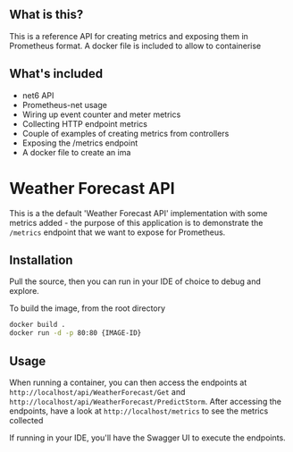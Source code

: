 ## What is this?

This is a reference API for creating metrics and exposing them in Prometheus format. A docker file is included to allow to containerise

## What's included

- net6 API
- Prometheus-net usage
- Wiring up event counter and meter metrics
- Collecting HTTP endpoint metrics
- Couple of examples of creating metrics from controllers
- Exposing the /metrics endpoint 
- A docker file to create an ima

# Weather Forecast API

This is a the default 'Weather Forecast API' implementation  with some metrics added - the purpose of this application is to demonstrate the `/metrics` endpoint that we want to expose for Prometheus. 

## Installation

Pull the source, then you can run in your IDE of choice to debug and explore. 

To build the image, from the root directory

``` bash
docker build .
docker run -d -p 80:80 {IMAGE-ID}
```

## Usage

When running a container, you can then access the endpoints at `http://localhost/api/WeatherForecast/Get` and `http://localhost/api/WeatherForecast/PredictStorm`. After accessing the endpoints, have a look at `http://localhost/metrics` to see the metrics collected

If running in your IDE, you'll have the Swagger UI to execute the endpoints. 

